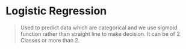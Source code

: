   # Logistic Regression

 > Used to predict data which are categorical and we use sigmoid function rather than straight line to make decision.
 > It can be of 2 Classes or more than 2.




